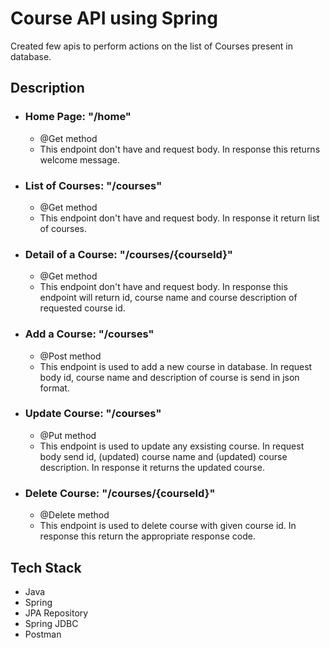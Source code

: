
# Course API using Spring

Created few apis to perform actions on the list of Courses present in database.




## Description

+ ### Home Page: "/home"
    - @Get method
    - This endpoint don't have and request body. In response  this returns welcome message.

+ ### List of Courses: "/courses"
    - @Get method
    - This endpoint don't have and request body. In response it return list of courses.

+ ### Detail of a Course: "/courses/{courseId}"
    - @Get method
    - This endpoint don't have and request body. In response this  endpoint will return id, course name and course description of requested course id.

+ ### Add a Course: "/courses"
    - @Post method
    - This endpoint is used to add a new course in database. In request body id, course name and description of course is send in json format.

+ ### Update Course: "/courses"
    - @Put method
    - This endpoint is used to update any exsisting course. In request body send id, (updated) course name and (updated) course description. In response it returns the updated course.

+ ### Delete Course: "/courses/{courseId}"
    - @Delete method
    - This endpoint is used to delete course with given course id. In response this return the appropriate response code.


## Tech Stack

+ Java
+ Spring
+ JPA Repository
+ Spring JDBC
+ Postman

